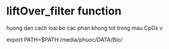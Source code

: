# liftOver_filter function

huong dan cach loai bo cac phan khong tot trong mau CpGs v

export PATH=$PATH:/media/phuoc/DATA/Bio/

